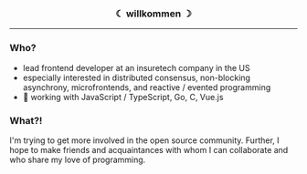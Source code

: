 <h3 align="center">☾ willkommen ☽</h3>
<hr />

### Who?
- lead frontend developer at an insuretech company in the US
- especially interested in distributed consensus, non-blocking asynchrony, microfrontends, and reactive / evented programming
- 💖 working with JavaScript / TypeScript, Go, C, Vue.js

### What?!
I'm trying to get more involved in the open source community. Further, I hope to make friends and acquaintances with whom I can collaborate and who share my love of programming. 


